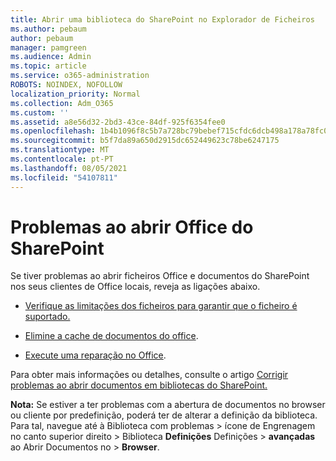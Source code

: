 ```yaml
---
title: Abrir uma biblioteca do SharePoint no Explorador de Ficheiros
ms.author: pebaum
author: pebaum
manager: pamgreen
ms.audience: Admin
ms.topic: article
ms.service: o365-administration
ROBOTS: NOINDEX, NOFOLLOW
localization_priority: Normal
ms.collection: Adm_O365
ms.custom: ''
ms.assetid: a8e56d32-2bd3-43ce-84df-925f6354fee0
ms.openlocfilehash: 1b4b1096f8c5b7a728bc79bebef715cfdc6dcb498a178a78fc0e0fff0faa5585
ms.sourcegitcommit: b5f7da89a650d2915dc652449623c78be6247175
ms.translationtype: MT
ms.contentlocale: pt-PT
ms.lasthandoff: 08/05/2021
ms.locfileid: "54107811"
---
```

# <a name="problems-opening-office-files-from-sharepoint"></a>Problemas ao abrir Office do SharePoint

Se tiver problemas ao abrir ficheiros Office e documentos do SharePoint nos seus clientes de Office locais, reveja as ligações abaixo. 

- [Verifique as limitações dos ficheiros para garantir que o ficheiro é suportado.](https://support.office.com/article/Invalid-file-names-and-file-types-in-OneDrive-OneDrive-for-Business-and-SharePoint-64883a5d-228e-48f5-b3d2-eb39e07630fa)

- [Elimine a cache de documentos do office](https://support.office.com/article/Delete-your-Office-Document-Cache-b1d3765e-d71b-4bb8-99ca-acd22c42995d).

- [Execute uma reparação no Office](https://support.office.com/Article/Repair-an-Office-application-7821d4b6-7c1d-4205-aa0e-a6b40c5bb88b).

Para obter mais informações ou detalhes, consulte o artigo [Corrigir problemas ao abrir documentos em bibliotecas do SharePoint.](https://support.office.com/article/Fix-problems-opening-documents-in-SharePoint-libraries-31329FA1-4AD0-47FC-95D8-BB0C5B12A536)

**Nota:** Se estiver a ter problemas com a abertura de documentos no browser ou cliente por predefinição, poderá ter de alterar a definição da biblioteca. Para tal, navegue até à Biblioteca com problemas > ícone de Engrenagem no canto superior direito > Biblioteca **Definições** Definições  >   **avançadas** ao Abrir Documentos no  >  **Browser**.

